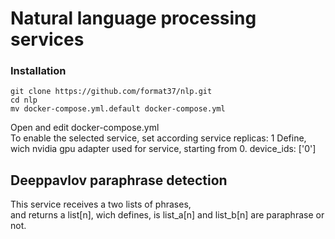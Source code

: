 # Natural language processing services

### Installation
```
git clone https://github.com/format37/nlp.git
cd nlp
mv docker-compose.yml.default docker-compose.yml
```
Open and edit docker-compose.yml  
To enable the selected service, set according service replicas: 1
Define, wich nvidia gpu adapter used for service, starting from 0. device_ids: ['0']
## Deeppavlov paraphrase detection
This service receives a two lists of phrases,  
and returns a list[n], wich defines, is list_a[n] and list_b[n] are paraphrase or not.
